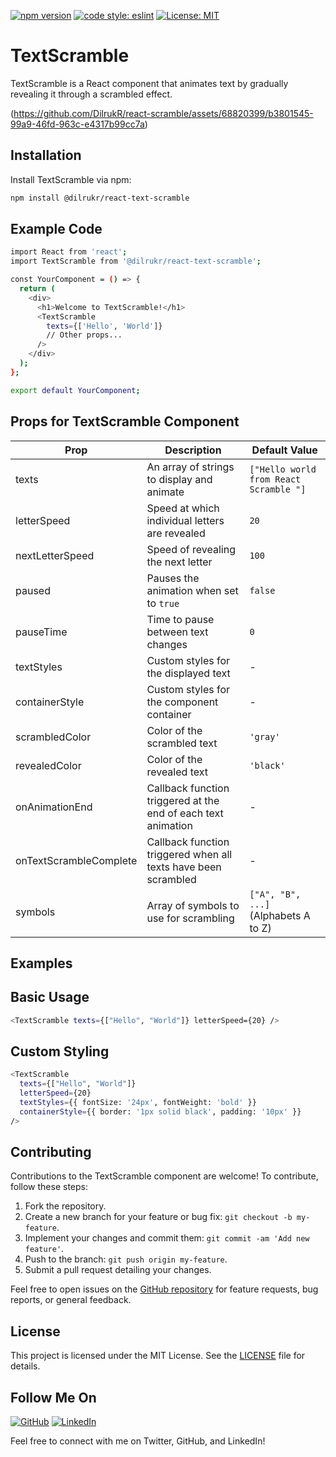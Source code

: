 [![npm version](https://badge.fury.io/js/your-package-name.svg)](https://badge.fury.io/js/your-package-name)
[![code style: eslint](https://img.shields.io/badge/code_style-eslint-5a11ff.svg)](https://eslint.org/)
[![License: MIT](https://img.shields.io/badge/License-MIT-yellow.svg)](https://opensource.org/licenses/MIT)

# TextScramble

TextScramble is a React component that animates text by gradually revealing it through a scrambled effect.

(https://github.com/DilrukR/react-scramble/assets/68820399/b3801545-99a9-46fd-963c-e4317b99cc7a)



## Installation

Install TextScramble via npm:

```bash
npm install @dilrukr/react-text-scramble
```
## Example Code

```bash
import React from 'react';
import TextScramble from '@dilrukr/react-text-scramble';

const YourComponent = () => {
  return (
    <div>
      <h1>Welcome to TextScramble!</h1>
      <TextScramble
        texts={['Hello', 'World']}
        // Other props...
      />
    </div>
  );
};

export default YourComponent;
```

## Props for TextScramble Component

| Prop                      | Description                                                                       | Default Value                              |
|---------------------------|-----------------------------------------------------------------------------------|--------------------------------------------|
| texts                     | An array of strings to display and animate                                        | `["Hello world from React Scramble "]`     |
| letterSpeed               | Speed at which individual letters are revealed                                     | `20`                                       |
| nextLetterSpeed           | Speed of revealing the next letter                                                 | `100`                                      |
| paused                    | Pauses the animation when set to `true`                                            | `false`                                    |
| pauseTime                 | Time to pause between text changes                                                 | `0`                                        |
| textStyles                | Custom styles for the displayed text                                               | -                                          |
| containerStyle            | Custom styles for the component container                                          | -                                          |
| scrambledColor            | Color of the scrambled text                                                        | `'gray'`                                   |
| revealedColor             | Color of the revealed text                                                         | `'black'`                                  |
| onAnimationEnd            | Callback function triggered at the end of each text animation                      | -                                          |
| onTextScrambleComplete    | Callback function triggered when all texts have been scrambled                     | -                                          |
| symbols                   | Array of symbols to use for scrambling                                             | `["A", "B", ...]` (Alphabets A to Z)       |


## Examples

## Basic Usage

```bash
<TextScramble texts={["Hello", "World"]} letterSpeed={20} />
```
## Custom Styling

```bash
<TextScramble
  texts={["Hello", "World"]}
  letterSpeed={20}
  textStyles={{ fontSize: '24px', fontWeight: 'bold' }}
  containerStyle={{ border: '1px solid black', padding: '10px' }}
/>
```
## Contributing

Contributions to the TextScramble component are welcome! To contribute, follow these steps:

1. Fork the repository.
2. Create a new branch for your feature or bug fix: `git checkout -b my-feature`.
3. Implement your changes and commit them: `git commit -am 'Add new feature'`.
4. Push to the branch: `git push origin my-feature`.
5. Submit a pull request detailing your changes.

Feel free to open issues on the [GitHub repository](https://github.com/DilrukR/react-scramble) for feature requests, bug reports, or general feedback.

## License

This project is licensed under the MIT License. See the [LICENSE](./LICENSE) file for details.


## Follow Me On

[![GitHub](https://img.shields.io/badge/GitHub-100000?style=for-the-badge&logo=github&logoColor=white)](https://github.com/DilrukR)
[![LinkedIn](https://img.shields.io/badge/LinkedIn-0077B5?style=for-the-badge&logo=linkedin&logoColor=white)](https://www.linkedin.com/in/dilrukr/)

Feel free to connect with me on Twitter, GitHub, and LinkedIn!

